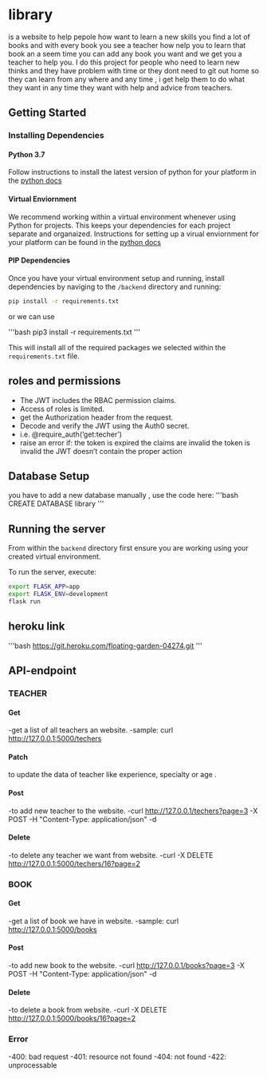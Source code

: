 # library
is a website to help pepole how want to learn a new skills you find a lot of books and with every book you see a teacher how nelp you to learn that book an a seem time you can add any book you want and we  get you a teacher to help you.
I do this project for people who need to learn new thinks and they have problem with time or they dont need to git out home so they can learn from any where and any time , i get help them to do what they want in any time they want with help and advice from teachers. 
## Getting Started

### Installing Dependencies

#### Python 3.7

Follow instructions to install the latest version of python for your platform in the [python docs](https://docs.python.org/3/using/unix.html#getting-and-installing-the-latest-version-of-python)

#### Virtual Enviornment

We recommend working within a virtual environment whenever using Python for projects. This keeps your dependencies for each project separate and organaized. Instructions for setting up a virual enviornment for your platform can be found in the [python docs](https://packaging.python.org/guides/installing-using-pip-and-virtual-environments/)

#### PIP Dependencies

Once you have your virtual environment setup and running, install dependencies by naviging to the `/backend` directory and running:

```bash
pip install -r requirements.txt
```
or we can use 

'''bash
pip3 install -r requirements.txt
'''

This will install all of the required packages we selected within the `requirements.txt` file.
## roles and permissions
- The JWT includes the RBAC permission claims.
- Access of roles is limited.
- get the Authorization header from the request.
- Decode and verify the JWT using the Auth0 secret.
- i.e. @require_auth(‘get:techer’)
- raise an error if:
the token is expired
the claims are invalid
the token is invalid
the JWT doesn’t contain the proper action

## Database Setup
you have to add a new database manually , use the code here:
'''bash
CREATE DATABASE library
'''
## Running the server

From within the `backend` directory first ensure you are working using your created virtual environment.

To run the server, execute:

```bash
export FLASK_APP=app
export FLASK_ENV=development
flask run
```
## heroku link 
'''bash
https://git.heroku.com/floating-garden-04274.git
'''

## API-endpoint
### TEACHER
#### Get 
-get a list of all teachers an website.
-sample: curl http://127.0.0.1:5000/techers
#### Patch
to update the data of teacher like experience, specialty or age . 
#### Post
-to add new teacher to the website.
-curl http://127.0.0.1/techers?page=3 -X POST -H "Content-Type: application/json" -d 
#### Delete 
-to delete any teacher we want from website.
-curl -X DELETE http://127.0.0.1:5000/techers/16?page=2
### BOOK
#### Get
-get a list of book we have in website.
-sample: curl http://127.0.0.1:5000/books
#### Post
-to add new book to the website.
-curl http://127.0.0.1/books?page=3 -X POST -H "Content-Type: application/json" -d 
#### Delete 
-to delete a book from website.
-curl -X DELETE http://127.0.0.1:5000/books/16?page=2
### Error
-400: bad request
-401: resource not found
-404: not found
-422: unprocessable




